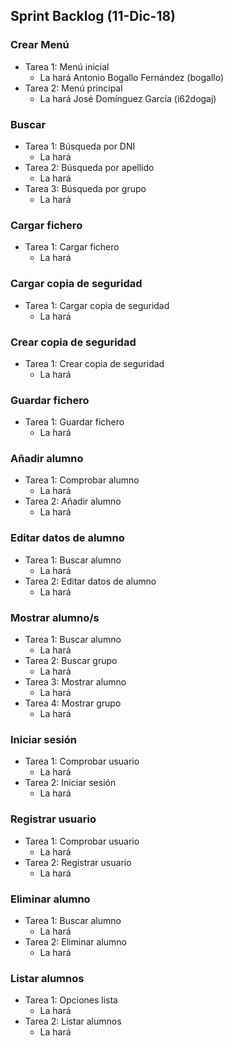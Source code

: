 
## Sprint Backlog (11-Dic-18)  

### Crear Menú
* Tarea 1: Menú inicial  
	- La hará Antonio Bogallo Fernández (bogallo)
* Tarea 2: Menú principal
	- La hará José Domínguez García (i62dogaj)

### Buscar
* Tarea 1: Búsqueda por DNI
	- La hará
* Tarea 2: Búsqueda por apellido
	- La hará
* Tarea 3: Búsqueda por grupo
	- La hará

### Cargar fichero
* Tarea 1: Cargar fichero
	- La hará

### Cargar copia de seguridad
* Tarea 1: Cargar copia de seguridad
	- La hará

### Crear copia de seguridad
* Tarea 1: Crear copia de seguridad
	- La hará

### Guardar fichero
* Tarea 1: Guardar fichero
	- La hará

### Añadir alumno
* Tarea 1: Comprobar alumno
	- La hará
* Tarea 2: Añadir alumno
	- La hará

### Editar datos de alumno
* Tarea 1: Buscar alumno 
	- La hará
* Tarea 2: Editar datos de alumno
	- La hará

### Mostrar alumno/s
* Tarea 1: Buscar alumno
	- La hará
* Tarea 2: Buscar grupo
	- La hará
* Tarea 3: Mostrar alumno
	- La hará
* Tarea 4: Mostrar grupo
	- La hará

### Iniciar sesión
* Tarea 1: Comprobar usuario
	- La hará
* Tarea 2: Iniciar sesión
	- La hará

### Registrar usuario
* Tarea 1: Comprobar usuario
	- La hará
* Tarea 2: Registrar usuario
	- La hará

### Eliminar alumno
* Tarea 1: Buscar alumno
	- La hará
* Tarea 2: Eliminar alumno
	- La hará

### Listar alumnos
* Tarea 1: Opciones lista
	- La hará
* Tarea 2: Listar alumnos
	- La hará
